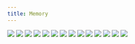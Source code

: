 ```yaml
---
title: Memory
---
```


![](images/people-comics/part-4/p047.png)
![](images/people-comics/part-4/p048.png)
![](images/people-comics/part-4/p049.png)
![](images/people-comics/part-4/p050.png)
![](images/people-comics/part-4/p051.png)
![](images/people-comics/part-4/p052.png)
![](images/people-comics/part-4/p053.png)
![](images/people-comics/part-4/p054.png)
![](images/people-comics/part-4/p055.png)
![](images/people-comics/part-4/p056.png)
![](images/people-comics/part-4/p057.png)
![](images/people-comics/part-4/p058.png)
![](images/people-comics/part-4/p059.png)
![](images/people-comics/part-4/p060.png)